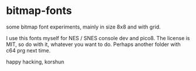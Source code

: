 # bitmap-fonts
some bitmap font experiments, mainly in size 8x8 and with grid.

I use this fonts myself for NES / SNES console dev and pico8. 
The license is MIT, so do with it, whatever you want to do. 
Perhaps another folder with c64 prg next time.

happy hacking, 
korshun 

